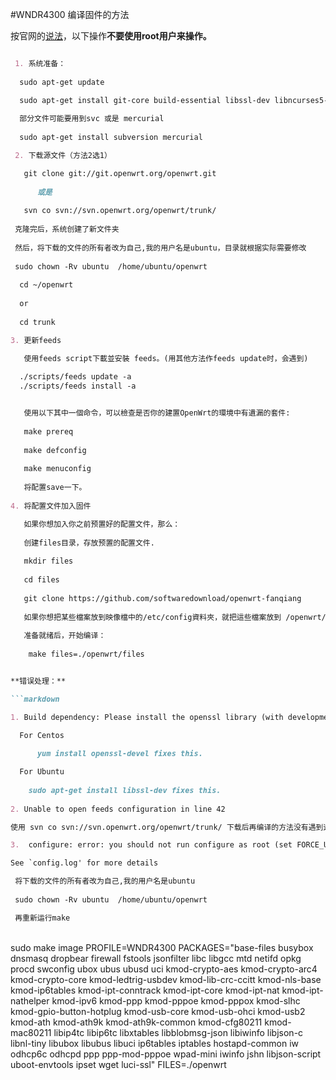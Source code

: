 #WNDR4300 编译固件的方法

按官网的[说法](https://wiki.openwrt.org/doc/howto/build)，以下操作**不要使用root用户来操作。**

```markdown

 1. 系统准备：
 
  sudo apt-get update

  sudo apt-get install git-core build-essential libssl-dev libncurses5-dev unzip
 
  部分文件可能要用到svc 或是 mercurial
  
  sudo apt-get install subversion mercurial

 2. 下载源文件（方法2选1）

   git clone git://git.openwrt.org/openwrt.git
   
      或是
   
   svn co svn://svn.openwrt.org/openwrt/trunk/
   
 克隆完后，系统创建了新文件夹
 
 然后，将下载的文件的所有者改为自己,我的用户名是ubuntu，目录就根据实际需要修改
 
 sudo chown -Rv ubuntu  /home/ubuntu/openwrt
 
  cd ~/openwrt
  
  or
  
  cd trunk

3. 更新feeds

   使用feeds script下載並安裝 feeds。(用其他方法作feeds update时，会遇到)
 
  ./scripts/feeds update -a
  ./scripts/feeds install -a


   使用以下其中一個命令，可以檢查是否你的建置OpenWrt的環境中有遺漏的套件:
   
   make prereq
   
   make defconfig
   
   make menuconfig
   
   将配置save一下。
 
4. 将配置文件加入固件

   如果你想加入你之前预置好的配置文件，那么：
   
   创建files目录，存放预置的配置文件.
   
   mkdir files
   
   cd files
   
   git clone https://github.com/softwaredownload/openwrt-fanqiang
   
   如果你想把某些檔案放到映像檔中的/etc/config資料夾，就把這些檔案放到 /openwrt/trunk/files/etc/config. 
   
   准备就绪后，开始编译：
   
    make files=./openwrt/files


**错误处理：**

```markdown

1. Build dependency: Please install the openssl library (with development headers)
    
  For Centos 

      yum install openssl-devel fixes this.

  For Ubuntu 
  
    sudo apt-get install libssl-dev fixes this.
  
2. Unable to open feeds configuration in line 42

使用 svn co svn://svn.openwrt.org/openwrt/trunk/ 下载后再编译的方法没有遇到这个问题。 

3.  configure: error: you should not run configure as root (set FORCE_UNSAFE_CONFIGURE=1 in environment to bypass this check)

See `config.log' for more details

 将下载的文件的所有者改为自己,我的用户名是ubuntu
 
 sudo chown -Rv ubuntu  /home/ubuntu/openwrt

 再重新运行make

```


</br>
sudo make image PROFILE=WNDR4300 PACKAGES="base-files busybox dnsmasq dropbear firewall fstools jsonfilter libc libgcc mtd netifd opkg procd swconfig ubox ubus ubusd uci kmod-crypto-aes kmod-crypto-arc4 kmod-crypto-core kmod-ledtrig-usbdev kmod-lib-crc-ccitt kmod-nls-base kmod-ip6tables kmod-ipt-conntrack kmod-ipt-core kmod-ipt-nat kmod-ipt-nathelper kmod-ipv6 kmod-ppp kmod-pppoe kmod-pppox kmod-slhc kmod-gpio-button-hotplug kmod-usb-core kmod-usb-ohci kmod-usb2 kmod-ath kmod-ath9k kmod-ath9k-common kmod-cfg80211 kmod-mac80211 libip4tc libip6tc libxtables libblobmsg-json libiwinfo libjson-c libnl-tiny libubox libubus libuci ip6tables iptables hostapd-common iw odhcp6c odhcpd ppp ppp-mod-pppoe wpad-mini iwinfo jshn libjson-script uboot-envtools ipset wget  luci-ssl" FILES=./openwrt
